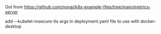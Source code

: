 Got from https://github.com/nonai/k8s-example-files/tree/main/metrics-server

add --kubelet-insecure-tls args in deployment.yaml file to use with docker-desktop
